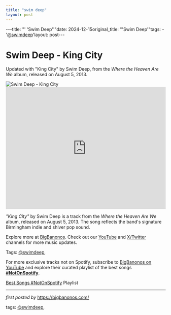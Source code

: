 ```yaml
---
title: "swim deep"
layout: post
---
```

---title: "' 'Swim Deep''"date: 2024-12-15original_title: "'Swim Deep'"tags:  - '[@swimdeep](/tags/swimdeep/)'layout: post---<!-- Title of the Post --><h1 >Swim Deep - King City</h1> <!-- Introductory Text --><p >Updated with "King City" by Swim Deep, from the *Where the Heaven Are We* album, released on August 5, 2013.</p> <!-- Featured Image --><div > <img src="https://i.ebayimg.com/images/g/nswAAOSwvrFkQVn~/s-l400.jpg" alt="Swim Deep - King City" /></div> <!-- YouTube Video Embed --><div > <iframe width="100%" height="385" src="https://www.youtube.com/embed/ATxs0N_DFTw" title="Swim Deep - King City" frameborder="0" allow="accelerometer; autoplay; clipboard-write; encrypted-media; gyroscope; picture-in-picture; web-share" referrerpolicy="strict-origin-when-cross-origin" allowfullscreen></iframe></div> <!-- Song Information --><div > <p><em>"King City"</em> by Swim Deep is a track from the *Where the Heaven Are We* album, released on August 5, 2013. The song reflects the band's signature Birmingham indie and shiver pop sound.</p></div> <!-- Footer Links --><div > <p>Explore more at <a href="https://bigbanonos.com/" target="_blank">BigBanonos</a>. Check out our <a href="https://www.youtube.com/[@BigBanonos](/tags/BigBanonos/)" target="_blank">YouTube</a> and <a href="https://x.com/bigbanonos" target="_blank">X/Twitter</a> channels for more music updates.</p></div> <!-- Tags --><p >Tags: [@swimdeep](/tags/swimdeep/),</p><!--Subscribe and Playlist Links--><div>    <p>For more exclusive tracks not on Spotify, subscribe to <a href="https://www.youtube.com/[@BigBanonos](/tags/BigBanonos/)" target="_blank">BigBanonos on YouTube</a> and explore their curated playlist of the best songs <strong>[#NotOnSpotify](/tags/NotOnSpotify/)</strong>.</p>    <p><a href="https://www.youtube.com/playlist?list=PLtuNtuTatqI0kFahUCbtbfenC_ET5O_tr" target="_blank">Best Songs [#NotOnSpotify](/tags/NotOnSpotify/) Playlist<br /></a></p></div><hr /><p><em>first posted by</em> <a href="https://bigbanonos.com/" rel="noopener" target="_new">https://bigbanonos.com/</a></p><p>tags: [@swimdeep](/tags/swimdeep/),</p>